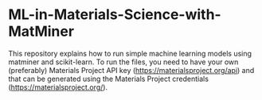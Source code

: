 # ML-in-Materials-Science-with-MatMiner
This repository explains how to run simple machine learning models using matminer and scikit-learn. 
To run the files, you need to have your own (preferably) Materials Project API key (https://materialsproject.org/api) and that can be generated using the Materials Project credentials (https://materialsproject.org/). 
